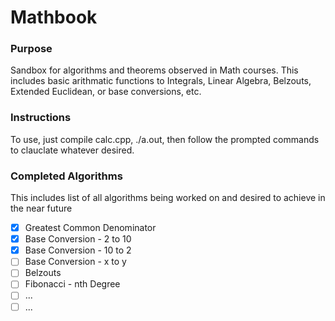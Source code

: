 # Mathbook

### Purpose
Sandbox for algorithms and theorems observed in Math courses. 
This includes basic arithmatic functions to Integrals, Linear Algebra, Belzouts, Extended Euclidean, or base conversions, etc.

### Instructions
To use, just compile calc.cpp, ./a.out, then follow the prompted commands to 
clauclate whatever desired.

### Completed Algorithms
This includes list of all algorithms being worked on and desired to achieve in the near future

- [X] Greatest Common Denominator
- [X] Base Conversion - 2 to 10
- [X] Base Conversion - 10 to 2
- [ ] Base Conversion - x to y
- [ ] Belzouts 
- [ ] Fibonacci - nth Degree
- [ ] ...
- [ ] ...
